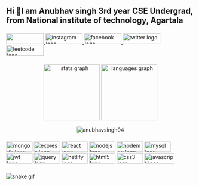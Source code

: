 <h2 align="left">Hi 👋I am Anubhav singh 3rd year CSE Undergrad, from National institute of technology, Agartala</h2>

###

<div align="left">
  
  <a href="https://www.linkedin.com/in/anubhavsingh07/" target="_blank">
    <img src="https://img.shields.io/badge/LinkedIn-319ed6?style=for-the-badge&logo=linkedin&logoColor=white" height="28" width="100" target="_blank"/>
  </a>
 
  <a href="https://www.instagram.com/anubhav_singh_07/" target="_blank">
    <img src="https://img.shields.io/badge/Instagram-e01f69?style=for-the-badge&logo=instagram&logoColor=white" height="28" width="100" alt="instagram logo"  />
  </a>
  
  <a href="https://www.facebook.com/people/Anubhav-Singh-Rajput/100058448296720/" target="_blank">
    <img src="https://img.shields.io/badge/Facebook-3b5998?style=for-the-badge&logo=facebook&logoColor=white" height="28" width="100" alt="facebook logo">
  </a>
  
  <a href="https://twitter.com/anubhavsingh04" target="_blank">
    <img src="https://img.shields.io/badge/Twitter-1DA1F2?style=for-the-badge&logo=twitter&logoColor=white" height="28" width="100" alt="twitter logo"  />
  </a>
  
  <a href="https://leetcode.com/anubhavsingh11/" target="_blank">
    <img src="https://img.shields.io/badge/LeetCode-000000?style=for-the-badge&logo=LeetCode&logoColor=#d16c06" height="28" width="100" alt="leetcode logo" />
  </a>
  
</div>

###

###
<div align="center">
  <img src="https://github-readme-stats.vercel.app/api?hide_title=false&hide_rank=false&show_icons=true&include_all_commits=true&count_private=false&disable_animations=false&theme=dracula&locale=en&hide_border=false&username=anubhavsingh04&text_color=d1d7eb&title_color=09ede2&icon_color=0ee64b" height="150" alt="stats graph"  />
  
  <img src="https://github-readme-stats.vercel.app/api/top-langs?locale=en&hide_title=false&layout=compact&card_width=320&langs_count=5&theme=dracula&hide_border=false&username=anubhavsingh04&text_color=d1d7eb&title_color=09ede2&icon_color=0ee64b" height="150" alt="languages graph"  />

  <p><img align="center" src="https://github-readme-streak-stats.herokuapp.com/?theme=github-dark-blue&user=anubhavsingh04" alt="anubhavsingh04" /></p>

</div>

###


###

<div align="left">
  <img src="https://img.shields.io/badge/MongoDB-%234ea94b.svg?style=for-the-badge&logo=mongodb&logoColor=white" height="28" width="70" alt="mongodb logo"  />
  <img src="https://img.shields.io/badge/express.js-%23404d59.svg?style=for-the-badge&logo=express&logoColor=%2361DAFB" height="28" width="70"  alt="express logo"/>
  <img src="https://img.shields.io/badge/react-%2320232a.svg?style=for-the-badge&logo=react&logoColor=%2361DAFB" height="28" width="70"  alt="react logo" />
  <img src="https://img.shields.io/badge/node.js-6DA55F?style=for-the-badge&logo=node.js&logoColor=white" height="28" width="70"  alt="nodejs logo"/ >
  <img src="https://img.shields.io/badge/NODEMON-%23323330.svg?style=for-the-badge&logo=nodemon&logoColor=%BBDEAD" height="28" width="70"  alt="nodemon logo" />
  <img src="https://img.shields.io/badge/mysql-%2300f.svg?style=for-the-badge&logo=mysql&logoColor=white" height="28" width="70"   alt="mysql logo"/>
  <img src="https://img.shields.io/badge/JWT-black?style=for-the-badge&logo=JSON%20web%20tokens" height="28" width="70"  alt="jwt logo"/>
  <img src="https://img.shields.io/badge/jquery-%230769AD.svg?style=for-the-badge&logo=jquery&logoColor=white" height="28" width="70"  alt="jquery logo"/>
  <img src="https://img.shields.io/badge/netlify-%23000000.svg?style=for-the-badge&logo=netlify&logoColor=#00C7B7" height="28" width="70" alt="netlify logo"/>
 
  <img src="https://img.shields.io/badge/html5-%23E34F26.svg?style=for-the-badge&logo=html5&logoColor=white" height="28" width="70"  alt="html5 logo"  />
  <img src="https://img.shields.io/badge/css3-%231572B6.svg?style=for-the-badge&logo=css3&logoColor=white" height="28" width="70"  alt="css3 logo"  />
  <img src="https://img.shields.io/badge/javascript-%23323330.svg?style=for-the-badge&logo=javascript&logoColor=%23F7DF1E" height="28" width="80"  alt="javascript logo"  />
</div>

###

 ![snake gif](https://github.com/anubhavsingh04/anubhavsingh04/blob/output/github-contribution-grid-snake.gif)
